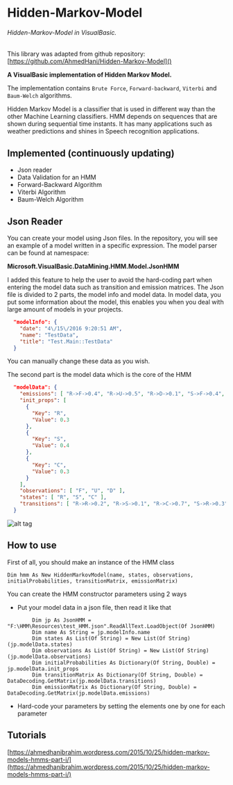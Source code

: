 # Hidden-Markov-Model

###### Hidden-Markov-Model in VisualBasic.

This library was adapted from github repository: [https://github.com/AhmedHani/Hidden-Markov-Model]()

**A VisualBasic implementation of Hidden Markov Model.**

The implementation contains ``Brute Force``, ``Forward-backward``, ``Viterbi`` and ``Baum-Welch`` algorithms.

Hidden Markov Model is a classifier that is used in different way than the other Machine Learning classifiers. HMM depends on sequences that are shown during sequential time instants. It has many applications such as weather predictions and shines in Speech recognition applications.

## Implemented (continuously updating)
* Json reader
* Data Validation for an HMM
* Forward-Backward Algorithm
* Viterbi Algorithm
* Baum-Welch Algorithm

## Json Reader
You can create your model using Json files. In the repository, you will see an example of a model written in a specific expression.
The model parser can be found at namespace:

**Microsoft.VisualBasic.DataMining.HMM.Model.JsonHMM**

I added this feature to help the user to avoid the hard-coding part when entering the model data such as transition and emission matrices. The Json file is divided to 2 parts, the model info and model data. In model data, you put some information about the model, this enables you when you deal with large amount of models in your projects.

```json
  "modelInfo": {
    "date": "4\/15\/2016 9:20:51 AM",
    "name": "TestData",
    "title": "Test.Main::TestData"
  }
```

You can manually change these data as you wish.

The second part is the model data which is the core of the HMM

```json
  "modelData": {
    "emissions": [ "R->F->0.4", "R->U->0.5", "R->D->0.1", "S->F->0.4", "S->U->0.0", "S->D->0.6", "C->F->0.4", "C->U->0.2", "C->D->0.4" ],
    "init_props": [
      {
        "Key": "R",
        "Value": 0.3
      },
      {
        "Key": "S",
        "Value": 0.4
      },
      {
        "Key": "C",
        "Value": 0.3
      }
    ],
    "observations": [ "F", "U", "D" ],
    "states": [ "R", "S", "C" ],
    "transitions": [ "R->R->0.2", "R->S->0.1", "R->C->0.7", "S->R->0.3", "S->S->0.4", "S->C->0.3", "C->R->0.1", "C->S->0.4", "C->C->0.5" ]
  }
```

![alt tag](https://ahmedhanibrahim.files.wordpress.com/2015/08/hmm1.png)

## How to use

First of all, you should make an instance of the HMM class

```
Dim hmm As New HiddenMarkovModel(name, states, observations, initialProbabilities, transitionMatrix, emissionMatrix)
```
You can create the HMM constructor parameters using 2 ways
+ Put your model data in a json file, then read it like that
```
        Dim jp As JsonHMM = "F:\HMM\Resources\test_HMM.json".ReadAllText.LoadObject(Of JsonHMM)
        Dim name As String = jp.modelInfo.name
        Dim states As List(Of String) = New List(Of String)(jp.modelData.states)
        Dim observations As List(Of String) = New List(Of String)(jp.modelData.observations)
        Dim initialProbabilities As Dictionary(Of String, Double) = jp.modelData.init_props
        Dim transitionMatrix As Dictionary(Of String, Double) = DataDecoding.GetMatrix(jp.modelData.transitions)
        Dim emissionMatrix As Dictionary(Of String, Double) = DataDecoding.GetMatrix(jp.modelData.emissions)
```
+ Hard-code your parameters by setting the elements one by one for each parameter

## Tutorials
[https://ahmedhanibrahim.wordpress.com/2015/10/25/hidden-markov-models-hmms-part-i/](https://ahmedhanibrahim.wordpress.com/2015/10/25/hidden-markov-models-hmms-part-i/)
